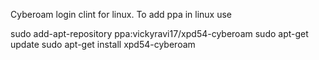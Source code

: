 Cyberoam login clint for linux.
To add ppa in linux use

sudo add-apt-repository ppa:vickyravi17/xpd54-cyberoam
sudo apt-get update
sudo apt-get install xpd54-cyberoam 
